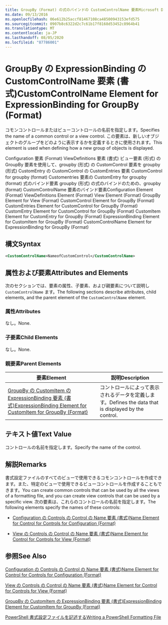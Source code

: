 ```yaml
---
title: GroupBy (Format) の式のバインドの CustomControlName 要素Microsoft Docs
ms.date: 09/13/2016
ms.openlocfilehash: 06e612b25accf81467108ca48500943153efd575
ms.sourcegitcommit: 0907b8c6322d2c7c61b17f8168d53452c8964b41
ms.translationtype: MT
ms.contentlocale: ja-JP
ms.lasthandoff: 08/05/2020
ms.locfileid: "87786001"
---
```

# <a name="customcontrolname-element-for-expressionbinding-for-groupby-format"></a><span data-ttu-id="bcf0a-102">GroupBy の ExpressionBinding の CustomControlName 要素 (書式)</span><span class="sxs-lookup"><span data-stu-id="bcf0a-102">CustomControlName Element for ExpressionBinding for GroupBy (Format)</span></span>

<span data-ttu-id="bcf0a-103">コモンコントロールまたはビューコントロールの名前を指定します。</span><span class="sxs-lookup"><span data-stu-id="bcf0a-103">Specifies the name of a common control or a view control.</span></span> <span data-ttu-id="bcf0a-104">この要素は、新しいオブジェクトのグループをどのように表示するかを定義するときに使用されます。</span><span class="sxs-lookup"><span data-stu-id="bcf0a-104">This element is used when defining how a new group of objects is displayed.</span></span>

<span data-ttu-id="bcf0a-105">Configuration 要素 (Format) ViewDefinitions 要素 (書式) ビュー要素 (形式) の GroupBy 要素を使用して、groupby (形式) の CustomControl 要素を groupby (形式) CustomEntry の CustomControl の CustomEntries 要素 CustomControl for groupby (format) Customentries 要素の CustomEntry for groupby (format) 式のバインド要素 groupby (形式) の式のバインドのための、groupby (format) CustomControlName 要素のバインド要素</span><span class="sxs-lookup"><span data-stu-id="bcf0a-105">Configuration Element (Format) ViewDefinitions Element (Format) View Element (Format) GroupBy Element for View (Format) CustomControl Element for GroupBy (Format) CustomEntries Element for CustomControl for GroupBy (Format) CustomEntry Element for CustomControl for GroupBy (Format) CustomItem Element for CustomEntry for GroupBy (Format) ExpressionBinding Element for CustomItem for GroupBy (Format) CustomControlName Element for ExpressionBinding for GroupBy (Format)</span></span>

## <a name="syntax"></a><span data-ttu-id="bcf0a-106">構文</span><span class="sxs-lookup"><span data-stu-id="bcf0a-106">Syntax</span></span>

```xml
<CustomControlName>NameofCustomControl</CustomControlName>
```

## <a name="attributes-and-elements"></a><span data-ttu-id="bcf0a-107">属性および要素</span><span class="sxs-lookup"><span data-stu-id="bcf0a-107">Attributes and Elements</span></span>

<span data-ttu-id="bcf0a-108">次のセクションでは、要素の属性、子要素、および親要素について説明し `CustomControlName` ます。</span><span class="sxs-lookup"><span data-stu-id="bcf0a-108">The following sections describe attributes, child elements, and the parent element of the `CustomControlName` element.</span></span>

### <a name="attributes"></a><span data-ttu-id="bcf0a-109">属性</span><span class="sxs-lookup"><span data-stu-id="bcf0a-109">Attributes</span></span>

<span data-ttu-id="bcf0a-110">なし。</span><span class="sxs-lookup"><span data-stu-id="bcf0a-110">None.</span></span>

### <a name="child-elements"></a><span data-ttu-id="bcf0a-111">子要素</span><span class="sxs-lookup"><span data-stu-id="bcf0a-111">Child Elements</span></span>

<span data-ttu-id="bcf0a-112">なし。</span><span class="sxs-lookup"><span data-stu-id="bcf0a-112">None.</span></span>

### <a name="parent-elements"></a><span data-ttu-id="bcf0a-113">親要素</span><span class="sxs-lookup"><span data-stu-id="bcf0a-113">Parent Elements</span></span>

|<span data-ttu-id="bcf0a-114">要素</span><span class="sxs-lookup"><span data-stu-id="bcf0a-114">Element</span></span>|<span data-ttu-id="bcf0a-115">説明</span><span class="sxs-lookup"><span data-stu-id="bcf0a-115">Description</span></span>|
|-------------|-----------------|
|[<span data-ttu-id="bcf0a-116">GroupBy の CustomItem の ExpressionBinding 要素 (書式)</span><span class="sxs-lookup"><span data-stu-id="bcf0a-116">ExpressionBinding Element for CustomItem for GroupBy (Format)</span></span>](./expressionbinding-element-for-customitem-for-groupby-format.md)|<span data-ttu-id="bcf0a-117">コントロールによって表示されるデータを定義します。</span><span class="sxs-lookup"><span data-stu-id="bcf0a-117">Defines the data that is displayed by the control.</span></span>|

## <a name="text-value"></a><span data-ttu-id="bcf0a-118">テキスト値</span><span class="sxs-lookup"><span data-stu-id="bcf0a-118">Text Value</span></span>

<span data-ttu-id="bcf0a-119">コントロールの名前を指定します。</span><span class="sxs-lookup"><span data-stu-id="bcf0a-119">Specify the name of the control.</span></span>

## <a name="remarks"></a><span data-ttu-id="bcf0a-120">解説</span><span class="sxs-lookup"><span data-stu-id="bcf0a-120">Remarks</span></span>

<span data-ttu-id="bcf0a-121">書式設定ファイルのすべてのビューで使用できるコモンコントロールを作成できます。また、特定のビューで使用できるビューコントロールを作成することもできます。</span><span class="sxs-lookup"><span data-stu-id="bcf0a-121">You can create common controls that can be used by all the views of a formatting file, and you can create view controls that can be used by a specific view.</span></span> <span data-ttu-id="bcf0a-122">次の要素は、これらのコントロールの名前を指定します。</span><span class="sxs-lookup"><span data-stu-id="bcf0a-122">The following elements specify the names of these controls:</span></span>

- [<span data-ttu-id="bcf0a-123">Configuration の Controls の Control の Name 要素 (書式)</span><span class="sxs-lookup"><span data-stu-id="bcf0a-123">Name Element for Control for Controls for Configuration (Format)</span></span>](./name-element-for-control-for-controls-for-configuration-format.md)

- [<span data-ttu-id="bcf0a-124">View の Controls の Control の Name 要素 (書式)</span><span class="sxs-lookup"><span data-stu-id="bcf0a-124">Name Element for Control for Controls for View (Format)</span></span>](./name-element-for-control-for-controls-for-view-format.md)

## <a name="see-also"></a><span data-ttu-id="bcf0a-125">参照</span><span class="sxs-lookup"><span data-stu-id="bcf0a-125">See Also</span></span>

[<span data-ttu-id="bcf0a-126">Configuration の Controls の Control の Name 要素 (書式)</span><span class="sxs-lookup"><span data-stu-id="bcf0a-126">Name Element for Control for Controls for Configuration (Format)</span></span>](./name-element-for-control-for-controls-for-configuration-format.md)

[<span data-ttu-id="bcf0a-127">View の Controls の Control の Name 要素 (書式)</span><span class="sxs-lookup"><span data-stu-id="bcf0a-127">Name Element for Control for Controls for View (Format)</span></span>](./name-element-for-control-for-controls-for-view-format.md)

[<span data-ttu-id="bcf0a-128">GroupBy の CustomItem の ExpressionBinding 要素 (書式)</span><span class="sxs-lookup"><span data-stu-id="bcf0a-128">ExpressionBinding Element for CustomItem for GroupBy (Format)</span></span>](./expressionbinding-element-for-customitem-for-groupby-format.md)

[<span data-ttu-id="bcf0a-129">PowerShell 書式設定ファイルを記述する</span><span class="sxs-lookup"><span data-stu-id="bcf0a-129">Writing a PowerShell Formatting File</span></span>](./writing-a-powershell-formatting-file.md)
